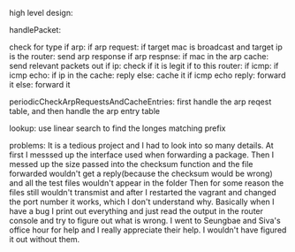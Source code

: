 

high level design:

handlePacket:

check for type
if arp:
	if arp request:
		if target mac is broadcast and target ip is the router:
			send arp response
	if arp respnse:
		if mac in the arp cache:
			send relevant packets out
if ip:
	check if it is legit
	if to this router:
		if icmp:
			if icmp echo:
				if ip in the cache: reply
				else: cache it 
			if icmp echo reply: 
				forward it
	else: forward it



periodicCheckArpRequestsAndCacheEntries:
first handle the arp reqest table, and then handle the arp entry table

lookup:
use linear search to find the longes matching prefix


problems:
It is a tedious project and I had to look into so many details.
At first I messsed up the interface used when forwarding a package.
Then I messed up the size passed into the checksum function and the file forwarded wouldn't get a reply(because the checksum would be wrong) and all the test files wouldn't appear in the folder
Then for some reason the files still wouldn't transmist and after I restarted the vagrant and changed the port number it works, which I don't understand why.
Basically when I have a bug I print out everything and just read the output in the router console and try to figure out what is wrong.
I went to Seungbae and Siva's office hour for help and I really appreciate their help. I wouldn't have figured it out without them.
